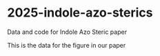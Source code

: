 # 2025-indole-azo-sterics
Data and code for Indole Azo Steric paper

This is the data for the figure in our paper
